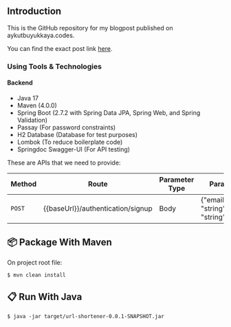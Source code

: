 ## Introduction

This is the GitHub repository for my blogpost published on aykutbuyukkaya.codes.

You can find the exact post link [here](https://www.aykutbuyukkaya.codes/how-to-validate-passwords-with-constraints-in-java-spring/).

### Using Tools & Technologies

#### Backend
* Java 17
* Maven (4.0.0)
* Spring Boot (2.7.2 with Spring Data JPA, Spring Web, and Spring Validation)
* Passay (For password constraints)
* H2 Database (Database for test purposes)
* Lombok (To reduce boilerplate code)
* Springdoc Swagger-UI (For API testing)

These are APIs that we need to provide:

| Method   | Route                             | Parameter Type | Parameter Info                                                           | Description                          |
|----------|-----------------------------------|----------------|--------------------------------------------------------------------------|--------------------------------------|
| `POST`   | {{baseUrl}}/authentication/signup | Body           | {"email": "string","password": "string"}                                 | Creating Shortened Url               |
                                                                                                                             

## :package: Package With Maven

On project root file:

```console
$ mvn clean install
```

## :clipboard: Run With Java

```console
$ java -jar target/url-shortener-0.0.1-SNAPSHOT.jar
```

